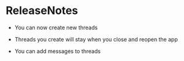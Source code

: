 #  ReleaseNotes

* You can now create new threads

* Threads you create will stay when you close and reopen the app

* You can add messages to threads
